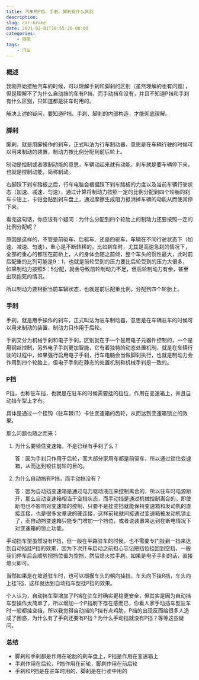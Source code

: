 ```yaml
---
title: 汽车的P挡、手刹、脚刹有什么区别
description: 
slug: car-brake
date: 2021-02-01T18:55:20-08:00
categories:
    - 随笔
tags:
    - 汽车
---
```

### 概述

我刚开始接触汽车的时候，可以理解手刹和脚刹的区别（虽然理解的也有问题），但是理解不了为什么自动挡的车有P挡，而手动挡车没有，并且不知道P挡和手刹有什么区别，只知道都是驻车时用的。

解决上述的疑问，要知道P挡、手刹、脚刹的内部构造，才能彻底理解。

### 脚刹

脚刹，就是用脚操作的刹车，正式叫法为行车制动器，意思是在车辆行驶的时候可以用来制动的装置，制动力按比例分配到前后轮上。

制动是控制或者限制动能的意思，车辆动起来就有动能，刹车就是要车辆停下来，也就是控制动能，简称制动。

右脚踩下刹车踏板之后，行车电脑会根据踩下刹车踏板的力度以及当前车辆行驶状态（加速、减速、匀速），通过计算将制动力按照一定的比例分配到四个轮胎的刹车卡钳上，卡钳会贴到刹车盘上，通过摩擦生成阻力抵消掉车辆的动能从而使其停下来。

看完这句话，你应该有个疑问：为什么分配到四个轮胎上的制动力还要按照一定的比例分配呢？

原因是这样的，不管是前驱车、后驱车、还是四驱车，车辆在不同行驶状态下（加速、减速、匀速），重心是不断转移的，比如刹车时，尤其是高速急刹的情况下，全部的重心的都压在前桥上，人的身体会随之前倾，整个车头的惯性最大，此时前后配重的比列可能是9：1，也就是前轮受到的压力要比后轮受到的压力大很多，如果制动力按照5：5分配，就会导致前轮制动力不足，但后轮制动力有余，甚至出现抱死的情况。

所以制动力要根据当前车辆状态，也就是前后配重比例，分配到四个轮胎上。

### 手刹

手刹，就是用手操作的刹车，正式叫法为驻车制动器，意思是在车辆驻车的时候可以用来制动的装置，制动力只作用于后轮。

手刹又分为机械手刹和电子手刹，区别就在于一个是用电子元器件控制的，一个是用钢丝控制，另外电子手刹更加智能，它有着独特的动态处置机制，就是在车辆行驶的过程中，如果强行启用电子手刹，行车电脑会当做脚刹执行，也就是制动力会作用到四个轮胎上，但电子手刹在静态的处置机制和机械手刹是一致的。

### P挡

P挡，也称驻车挡，也就是在驻车的时候需要挂的挡位，作用在变速箱上，并且自动挡车型上才有。

具体是通过一个挂钩（驻车棘爪）卡住变速箱的齿轮，从而达到变速箱锁止的效果。

那么问题也随之而来：

1. 为什么要锁住变速箱，不是已经有手刹了么？

   答：因为手刹只作用于后轮，而大部分家用车都是前驱车，所以通过锁住变速箱，从而达到锁住前轮的目的。

2. 为什么自动挡有P挡，而手动挡没有？

   答：因为自动挡变速箱是通过电力驱动液压来控制离合的，所以驻车时电源断开，那么自动变速箱相当于空挡状态，而手动挡是通过机械控制离合的，即使断电也不影响对变速箱的控制，只要不是挂空挡就能保持变速箱和发动机的直接连接，也是很多文章说的硬连接，这样前轮就间接通过变速箱被发动机锁止了，而自动挡变速箱只能专门增加一个挡位，或者说装置来达到在断电情况下对变速箱的锁止功能。

手动挡车型虽然没有P挡，但一般在平路驻车的时候，也不需要专门挂到一挡来达到自动挡挂P挡的效果，因为下次开车启动之前担心忘记把挡位挂回到空挡，一般我们停车后会顺势把挡位置为空挡，然后熄火拉手刹，如果是电子手刹的话，直接熄火即可。

当然如果是在坡道驻车时，也可以根据车头的朝向挂挡，车头向下挂R挡，车头向上挂1挡，这样就达到自动挡车型挂P挡的效果。

个人认为，自动挡车型增加了P挡在驻车时确实更稳更安全，但其实是因为自动挡车型操作太简单了，所以增加一个P挡刷下存在感而已，你看人家手动挡车型驻车时一般都挂空挡，所以我觉得自动挡的P挡有点鸡肋，P挡的出现反而给很多人造成了困惑，为什么有了手刹还要有P挡？为什么手动挡就没有P挡？等等这些疑问。

### 总结

- 脚刹和手刹都是作用在轮胎的刹车盘上，P挡是作用在变速箱上
- 手刹作用在后轮，P挡作用在前轮，脚刹作用在前后轮
- 手刹和P挡是在驻车时用的，脚刹是在行驶中用的
